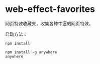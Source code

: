 # web-effect-favorites #

网页特效收藏夹，收集各种牛逼的网页特效。

启动方法：

```shell
npm install

npm install -g anywhere
anywhere
```
